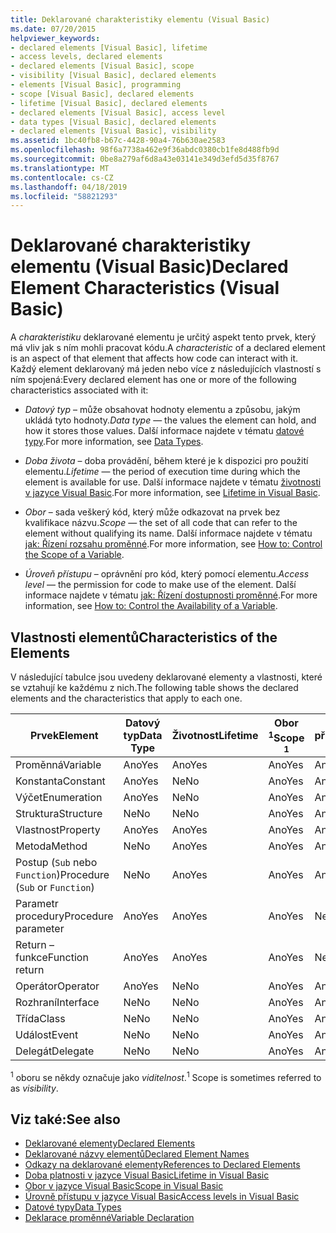 ```yaml
---
title: Deklarované charakteristiky elementu (Visual Basic)
ms.date: 07/20/2015
helpviewer_keywords:
- declared elements [Visual Basic], lifetime
- access levels, declared elements
- declared elements [Visual Basic], scope
- visibility [Visual Basic], declared elements
- elements [Visual Basic], programming
- scope [Visual Basic], declared elements
- lifetime [Visual Basic], declared elements
- declared elements [Visual Basic], access level
- data types [Visual Basic], declared elements
- declared elements [Visual Basic], visibility
ms.assetid: 1bc40fb8-b67c-4428-90a4-76b630ae2583
ms.openlocfilehash: 98f6a7738a462e9f36abdc0380cb1fe8d488fb9d
ms.sourcegitcommit: 0be8a279af6d8a43e03141e349d3efd5d35f8767
ms.translationtype: MT
ms.contentlocale: cs-CZ
ms.lasthandoff: 04/18/2019
ms.locfileid: "58821293"
---
```

# <a name="declared-element-characteristics-visual-basic"></a><span data-ttu-id="e3a4d-102">Deklarované charakteristiky elementu (Visual Basic)</span><span class="sxs-lookup"><span data-stu-id="e3a4d-102">Declared Element Characteristics (Visual Basic)</span></span>
<span data-ttu-id="e3a4d-103">A *charakteristiku* deklarované elementu je určitý aspekt tento prvek, který má vliv jak s ním mohli pracovat kódu.</span><span class="sxs-lookup"><span data-stu-id="e3a4d-103">A *characteristic* of a declared element is an aspect of that element that affects how code can interact with it.</span></span> <span data-ttu-id="e3a4d-104">Každý element deklarovaný má jeden nebo více z následujících vlastností s ním spojená:</span><span class="sxs-lookup"><span data-stu-id="e3a4d-104">Every declared element has one or more of the following characteristics associated with it:</span></span>  
  
-   <span data-ttu-id="e3a4d-105">*Datový typ* – může obsahovat hodnoty elementu a způsobu, jakým ukládá tyto hodnoty.</span><span class="sxs-lookup"><span data-stu-id="e3a4d-105">*Data type* — the values the element can hold, and how it stores those values.</span></span> <span data-ttu-id="e3a4d-106">Další informace najdete v tématu [datové typy](../../../../visual-basic/language-reference/data-types/index.md).</span><span class="sxs-lookup"><span data-stu-id="e3a4d-106">For more information, see [Data Types](../../../../visual-basic/language-reference/data-types/index.md).</span></span>  
  
-   <span data-ttu-id="e3a4d-107">*Doba života* – doba provádění, během které je k dispozici pro použití elementu.</span><span class="sxs-lookup"><span data-stu-id="e3a4d-107">*Lifetime* — the period of execution time during which the element is available for use.</span></span> <span data-ttu-id="e3a4d-108">Další informace najdete v tématu [životnosti v jazyce Visual Basic](../../../../visual-basic/programming-guide/language-features/declared-elements/lifetime.md).</span><span class="sxs-lookup"><span data-stu-id="e3a4d-108">For more information, see [Lifetime in Visual Basic](../../../../visual-basic/programming-guide/language-features/declared-elements/lifetime.md).</span></span>  
  
-   <span data-ttu-id="e3a4d-109">*Obor* – sada veškerý kód, který může odkazovat na prvek bez kvalifikace názvu.</span><span class="sxs-lookup"><span data-stu-id="e3a4d-109">*Scope* — the set of all code that can refer to the element without qualifying its name.</span></span> <span data-ttu-id="e3a4d-110">Další informace najdete v tématu [jak: Řízení rozsahu proměnné](../../../../visual-basic/programming-guide/language-features/declared-elements/how-to-control-the-scope-of-a-variable.md).</span><span class="sxs-lookup"><span data-stu-id="e3a4d-110">For more information, see [How to: Control the Scope of a Variable](../../../../visual-basic/programming-guide/language-features/declared-elements/how-to-control-the-scope-of-a-variable.md).</span></span>  
  
-   <span data-ttu-id="e3a4d-111">*Úroveň přístupu* – oprávnění pro kód, který pomocí elementu.</span><span class="sxs-lookup"><span data-stu-id="e3a4d-111">*Access level* — the permission for code to make use of the element.</span></span> <span data-ttu-id="e3a4d-112">Další informace najdete v tématu [jak: Řízení dostupnosti proměnné](../../../../visual-basic/programming-guide/language-features/declared-elements/how-to-control-the-availability-of-a-variable.md).</span><span class="sxs-lookup"><span data-stu-id="e3a4d-112">For more information, see [How to: Control the Availability of a Variable](../../../../visual-basic/programming-guide/language-features/declared-elements/how-to-control-the-availability-of-a-variable.md).</span></span>  
  
## <a name="characteristics-of-the-elements"></a><span data-ttu-id="e3a4d-113">Vlastnosti elementů</span><span class="sxs-lookup"><span data-stu-id="e3a4d-113">Characteristics of the Elements</span></span>  
 <span data-ttu-id="e3a4d-114">V následující tabulce jsou uvedeny deklarované elementy a vlastnosti, které se vztahují ke každému z nich.</span><span class="sxs-lookup"><span data-stu-id="e3a4d-114">The following table shows the declared elements and the characteristics that apply to each one.</span></span>  
  
|<span data-ttu-id="e3a4d-115">Prvek</span><span class="sxs-lookup"><span data-stu-id="e3a4d-115">Element</span></span>|<span data-ttu-id="e3a4d-116">Datový typ</span><span class="sxs-lookup"><span data-stu-id="e3a4d-116">Data Type</span></span>|<span data-ttu-id="e3a4d-117">Životnost</span><span class="sxs-lookup"><span data-stu-id="e3a4d-117">Lifetime</span></span>|<span data-ttu-id="e3a4d-118">Obor <sup>1</sup></span><span class="sxs-lookup"><span data-stu-id="e3a4d-118">Scope <sup>1</sup></span></span>|<span data-ttu-id="e3a4d-119">Úroveň přístupu</span><span class="sxs-lookup"><span data-stu-id="e3a4d-119">Access Level</span></span>|  
|-------------|---------------|--------------|------------------------|------------------|  
|<span data-ttu-id="e3a4d-120">Proměnná</span><span class="sxs-lookup"><span data-stu-id="e3a4d-120">Variable</span></span>|<span data-ttu-id="e3a4d-121">Ano</span><span class="sxs-lookup"><span data-stu-id="e3a4d-121">Yes</span></span>|<span data-ttu-id="e3a4d-122">Ano</span><span class="sxs-lookup"><span data-stu-id="e3a4d-122">Yes</span></span>|<span data-ttu-id="e3a4d-123">Ano</span><span class="sxs-lookup"><span data-stu-id="e3a4d-123">Yes</span></span>|<span data-ttu-id="e3a4d-124">Ano</span><span class="sxs-lookup"><span data-stu-id="e3a4d-124">Yes</span></span>|  
|<span data-ttu-id="e3a4d-125">Konstanta</span><span class="sxs-lookup"><span data-stu-id="e3a4d-125">Constant</span></span>|<span data-ttu-id="e3a4d-126">Ano</span><span class="sxs-lookup"><span data-stu-id="e3a4d-126">Yes</span></span>|<span data-ttu-id="e3a4d-127">Ne</span><span class="sxs-lookup"><span data-stu-id="e3a4d-127">No</span></span>|<span data-ttu-id="e3a4d-128">Ano</span><span class="sxs-lookup"><span data-stu-id="e3a4d-128">Yes</span></span>|<span data-ttu-id="e3a4d-129">Ano</span><span class="sxs-lookup"><span data-stu-id="e3a4d-129">Yes</span></span>|  
|<span data-ttu-id="e3a4d-130">Výčet</span><span class="sxs-lookup"><span data-stu-id="e3a4d-130">Enumeration</span></span>|<span data-ttu-id="e3a4d-131">Ano</span><span class="sxs-lookup"><span data-stu-id="e3a4d-131">Yes</span></span>|<span data-ttu-id="e3a4d-132">Ne</span><span class="sxs-lookup"><span data-stu-id="e3a4d-132">No</span></span>|<span data-ttu-id="e3a4d-133">Ano</span><span class="sxs-lookup"><span data-stu-id="e3a4d-133">Yes</span></span>|<span data-ttu-id="e3a4d-134">Ano</span><span class="sxs-lookup"><span data-stu-id="e3a4d-134">Yes</span></span>|  
|<span data-ttu-id="e3a4d-135">Struktura</span><span class="sxs-lookup"><span data-stu-id="e3a4d-135">Structure</span></span>|<span data-ttu-id="e3a4d-136">Ne</span><span class="sxs-lookup"><span data-stu-id="e3a4d-136">No</span></span>|<span data-ttu-id="e3a4d-137">Ne</span><span class="sxs-lookup"><span data-stu-id="e3a4d-137">No</span></span>|<span data-ttu-id="e3a4d-138">Ano</span><span class="sxs-lookup"><span data-stu-id="e3a4d-138">Yes</span></span>|<span data-ttu-id="e3a4d-139">Ano</span><span class="sxs-lookup"><span data-stu-id="e3a4d-139">Yes</span></span>|  
|<span data-ttu-id="e3a4d-140">Vlastnost</span><span class="sxs-lookup"><span data-stu-id="e3a4d-140">Property</span></span>|<span data-ttu-id="e3a4d-141">Ano</span><span class="sxs-lookup"><span data-stu-id="e3a4d-141">Yes</span></span>|<span data-ttu-id="e3a4d-142">Ano</span><span class="sxs-lookup"><span data-stu-id="e3a4d-142">Yes</span></span>|<span data-ttu-id="e3a4d-143">Ano</span><span class="sxs-lookup"><span data-stu-id="e3a4d-143">Yes</span></span>|<span data-ttu-id="e3a4d-144">Ano</span><span class="sxs-lookup"><span data-stu-id="e3a4d-144">Yes</span></span>|  
|<span data-ttu-id="e3a4d-145">Metoda</span><span class="sxs-lookup"><span data-stu-id="e3a4d-145">Method</span></span>|<span data-ttu-id="e3a4d-146">Ne</span><span class="sxs-lookup"><span data-stu-id="e3a4d-146">No</span></span>|<span data-ttu-id="e3a4d-147">Ano</span><span class="sxs-lookup"><span data-stu-id="e3a4d-147">Yes</span></span>|<span data-ttu-id="e3a4d-148">Ano</span><span class="sxs-lookup"><span data-stu-id="e3a4d-148">Yes</span></span>|<span data-ttu-id="e3a4d-149">Ano</span><span class="sxs-lookup"><span data-stu-id="e3a4d-149">Yes</span></span>|  
|<span data-ttu-id="e3a4d-150">Postup (`Sub` nebo `Function`)</span><span class="sxs-lookup"><span data-stu-id="e3a4d-150">Procedure (`Sub` or `Function`)</span></span>|<span data-ttu-id="e3a4d-151">Ne</span><span class="sxs-lookup"><span data-stu-id="e3a4d-151">No</span></span>|<span data-ttu-id="e3a4d-152">Ano</span><span class="sxs-lookup"><span data-stu-id="e3a4d-152">Yes</span></span>|<span data-ttu-id="e3a4d-153">Ano</span><span class="sxs-lookup"><span data-stu-id="e3a4d-153">Yes</span></span>|<span data-ttu-id="e3a4d-154">Ano</span><span class="sxs-lookup"><span data-stu-id="e3a4d-154">Yes</span></span>|  
|<span data-ttu-id="e3a4d-155">Parametr procedury</span><span class="sxs-lookup"><span data-stu-id="e3a4d-155">Procedure parameter</span></span>|<span data-ttu-id="e3a4d-156">Ano</span><span class="sxs-lookup"><span data-stu-id="e3a4d-156">Yes</span></span>|<span data-ttu-id="e3a4d-157">Ano</span><span class="sxs-lookup"><span data-stu-id="e3a4d-157">Yes</span></span>|<span data-ttu-id="e3a4d-158">Ano</span><span class="sxs-lookup"><span data-stu-id="e3a4d-158">Yes</span></span>|<span data-ttu-id="e3a4d-159">Ne</span><span class="sxs-lookup"><span data-stu-id="e3a4d-159">No</span></span>|  
|<span data-ttu-id="e3a4d-160">Return – funkce</span><span class="sxs-lookup"><span data-stu-id="e3a4d-160">Function return</span></span>|<span data-ttu-id="e3a4d-161">Ano</span><span class="sxs-lookup"><span data-stu-id="e3a4d-161">Yes</span></span>|<span data-ttu-id="e3a4d-162">Ano</span><span class="sxs-lookup"><span data-stu-id="e3a4d-162">Yes</span></span>|<span data-ttu-id="e3a4d-163">Ano</span><span class="sxs-lookup"><span data-stu-id="e3a4d-163">Yes</span></span>|<span data-ttu-id="e3a4d-164">Ne</span><span class="sxs-lookup"><span data-stu-id="e3a4d-164">No</span></span>|  
|<span data-ttu-id="e3a4d-165">Operátor</span><span class="sxs-lookup"><span data-stu-id="e3a4d-165">Operator</span></span>|<span data-ttu-id="e3a4d-166">Ano</span><span class="sxs-lookup"><span data-stu-id="e3a4d-166">Yes</span></span>|<span data-ttu-id="e3a4d-167">Ne</span><span class="sxs-lookup"><span data-stu-id="e3a4d-167">No</span></span>|<span data-ttu-id="e3a4d-168">Ano</span><span class="sxs-lookup"><span data-stu-id="e3a4d-168">Yes</span></span>|<span data-ttu-id="e3a4d-169">Ano</span><span class="sxs-lookup"><span data-stu-id="e3a4d-169">Yes</span></span>|  
|<span data-ttu-id="e3a4d-170">Rozhraní</span><span class="sxs-lookup"><span data-stu-id="e3a4d-170">Interface</span></span>|<span data-ttu-id="e3a4d-171">Ne</span><span class="sxs-lookup"><span data-stu-id="e3a4d-171">No</span></span>|<span data-ttu-id="e3a4d-172">Ne</span><span class="sxs-lookup"><span data-stu-id="e3a4d-172">No</span></span>|<span data-ttu-id="e3a4d-173">Ano</span><span class="sxs-lookup"><span data-stu-id="e3a4d-173">Yes</span></span>|<span data-ttu-id="e3a4d-174">Ano</span><span class="sxs-lookup"><span data-stu-id="e3a4d-174">Yes</span></span>|  
|<span data-ttu-id="e3a4d-175">Třída</span><span class="sxs-lookup"><span data-stu-id="e3a4d-175">Class</span></span>|<span data-ttu-id="e3a4d-176">Ne</span><span class="sxs-lookup"><span data-stu-id="e3a4d-176">No</span></span>|<span data-ttu-id="e3a4d-177">Ne</span><span class="sxs-lookup"><span data-stu-id="e3a4d-177">No</span></span>|<span data-ttu-id="e3a4d-178">Ano</span><span class="sxs-lookup"><span data-stu-id="e3a4d-178">Yes</span></span>|<span data-ttu-id="e3a4d-179">Ano</span><span class="sxs-lookup"><span data-stu-id="e3a4d-179">Yes</span></span>|  
|<span data-ttu-id="e3a4d-180">Událost</span><span class="sxs-lookup"><span data-stu-id="e3a4d-180">Event</span></span>|<span data-ttu-id="e3a4d-181">Ne</span><span class="sxs-lookup"><span data-stu-id="e3a4d-181">No</span></span>|<span data-ttu-id="e3a4d-182">Ne</span><span class="sxs-lookup"><span data-stu-id="e3a4d-182">No</span></span>|<span data-ttu-id="e3a4d-183">Ano</span><span class="sxs-lookup"><span data-stu-id="e3a4d-183">Yes</span></span>|<span data-ttu-id="e3a4d-184">Ano</span><span class="sxs-lookup"><span data-stu-id="e3a4d-184">Yes</span></span>|  
|<span data-ttu-id="e3a4d-185">Delegát</span><span class="sxs-lookup"><span data-stu-id="e3a4d-185">Delegate</span></span>|<span data-ttu-id="e3a4d-186">Ne</span><span class="sxs-lookup"><span data-stu-id="e3a4d-186">No</span></span>|<span data-ttu-id="e3a4d-187">Ne</span><span class="sxs-lookup"><span data-stu-id="e3a4d-187">No</span></span>|<span data-ttu-id="e3a4d-188">Ano</span><span class="sxs-lookup"><span data-stu-id="e3a4d-188">Yes</span></span>|<span data-ttu-id="e3a4d-189">Ano</span><span class="sxs-lookup"><span data-stu-id="e3a4d-189">Yes</span></span>|  
  
 <span data-ttu-id="e3a4d-190"><sup>1</sup> oboru se někdy označuje jako *viditelnost*.</span><span class="sxs-lookup"><span data-stu-id="e3a4d-190"><sup>1</sup> Scope is sometimes referred to as *visibility*.</span></span>  
  
## <a name="see-also"></a><span data-ttu-id="e3a4d-191">Viz také:</span><span class="sxs-lookup"><span data-stu-id="e3a4d-191">See also</span></span>

- [<span data-ttu-id="e3a4d-192">Deklarované elementy</span><span class="sxs-lookup"><span data-stu-id="e3a4d-192">Declared Elements</span></span>](../../../../visual-basic/programming-guide/language-features/declared-elements/index.md)
- [<span data-ttu-id="e3a4d-193">Deklarované názvy elementů</span><span class="sxs-lookup"><span data-stu-id="e3a4d-193">Declared Element Names</span></span>](../../../../visual-basic/programming-guide/language-features/declared-elements/declared-element-names.md)
- [<span data-ttu-id="e3a4d-194">Odkazy na deklarované elementy</span><span class="sxs-lookup"><span data-stu-id="e3a4d-194">References to Declared Elements</span></span>](../../../../visual-basic/programming-guide/language-features/declared-elements/references-to-declared-elements.md)
- [<span data-ttu-id="e3a4d-195">Doba platnosti v jazyce Visual Basic</span><span class="sxs-lookup"><span data-stu-id="e3a4d-195">Lifetime in Visual Basic</span></span>](../../../../visual-basic/programming-guide/language-features/declared-elements/lifetime.md)
- [<span data-ttu-id="e3a4d-196">Obor v jazyce Visual Basic</span><span class="sxs-lookup"><span data-stu-id="e3a4d-196">Scope in Visual Basic</span></span>](../../../../visual-basic/programming-guide/language-features/declared-elements/scope.md)
- [<span data-ttu-id="e3a4d-197">Úrovně přístupu v jazyce Visual Basic</span><span class="sxs-lookup"><span data-stu-id="e3a4d-197">Access levels in Visual Basic</span></span>](../../../../visual-basic/programming-guide/language-features/declared-elements/access-levels.md)
- [<span data-ttu-id="e3a4d-198">Datové typy</span><span class="sxs-lookup"><span data-stu-id="e3a4d-198">Data Types</span></span>](../../../../visual-basic/programming-guide/language-features/data-types/index.md)
- [<span data-ttu-id="e3a4d-199">Deklarace proměnné</span><span class="sxs-lookup"><span data-stu-id="e3a4d-199">Variable Declaration</span></span>](../../../../visual-basic/programming-guide/language-features/variables/variable-declaration.md)

